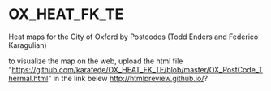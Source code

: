 # OX_HEAT_FK_TE
Heat maps for the City of Oxford by Postcodes
(Todd Enders and Federico Karagulian)

to visualize the map on the web, upload the html file "https://github.com/karafede/OX_HEAT_FK_TE/blob/master/OX_PostCode_Thermal.html" in the link belew
http://htmlpreview.github.io/?


